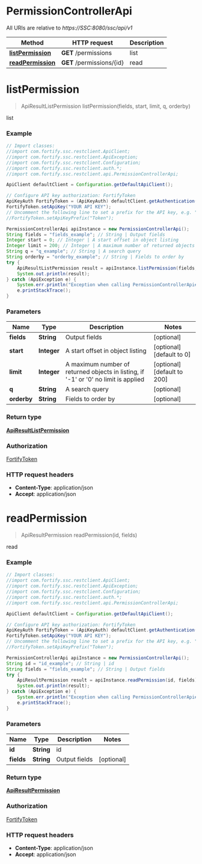 # PermissionControllerApi

All URIs are relative to *https://SSC:8080/ssc/api/v1*

Method | HTTP request | Description
------------- | ------------- | -------------
[**listPermission**](PermissionControllerApi.md#listPermission) | **GET** /permissions | list
[**readPermission**](PermissionControllerApi.md#readPermission) | **GET** /permissions/{id} | read


<a name="listPermission"></a>
# **listPermission**
> ApiResultListPermission listPermission(fields, start, limit, q, orderby)

list

### Example
```java
// Import classes:
//import com.fortify.ssc.restclient.ApiClient;
//import com.fortify.ssc.restclient.ApiException;
//import com.fortify.ssc.restclient.Configuration;
//import com.fortify.ssc.restclient.auth.*;
//import com.fortify.ssc.restclient.api.PermissionControllerApi;

ApiClient defaultClient = Configuration.getDefaultApiClient();

// Configure API key authorization: FortifyToken
ApiKeyAuth FortifyToken = (ApiKeyAuth) defaultClient.getAuthentication("FortifyToken");
FortifyToken.setApiKey("YOUR API KEY");
// Uncomment the following line to set a prefix for the API key, e.g. "Token" (defaults to null)
//FortifyToken.setApiKeyPrefix("Token");

PermissionControllerApi apiInstance = new PermissionControllerApi();
String fields = "fields_example"; // String | Output fields
Integer start = 0; // Integer | A start offset in object listing
Integer limit = 200; // Integer | A maximum number of returned objects in listing, if '-1' or '0' no limit is applied
String q = "q_example"; // String | A search query
String orderby = "orderby_example"; // String | Fields to order by
try {
    ApiResultListPermission result = apiInstance.listPermission(fields, start, limit, q, orderby);
    System.out.println(result);
} catch (ApiException e) {
    System.err.println("Exception when calling PermissionControllerApi#listPermission");
    e.printStackTrace();
}
```

### Parameters

Name | Type | Description  | Notes
------------- | ------------- | ------------- | -------------
 **fields** | **String**| Output fields | [optional]
 **start** | **Integer**| A start offset in object listing | [optional] [default to 0]
 **limit** | **Integer**| A maximum number of returned objects in listing, if &#39;-1&#39; or &#39;0&#39; no limit is applied | [optional] [default to 200]
 **q** | **String**| A search query | [optional]
 **orderby** | **String**| Fields to order by | [optional]

### Return type

[**ApiResultListPermission**](ApiResultListPermission.md)

### Authorization

[FortifyToken](../README.md#FortifyToken)

### HTTP request headers

 - **Content-Type**: application/json
 - **Accept**: application/json

<a name="readPermission"></a>
# **readPermission**
> ApiResultPermission readPermission(id, fields)

read

### Example
```java
// Import classes:
//import com.fortify.ssc.restclient.ApiClient;
//import com.fortify.ssc.restclient.ApiException;
//import com.fortify.ssc.restclient.Configuration;
//import com.fortify.ssc.restclient.auth.*;
//import com.fortify.ssc.restclient.api.PermissionControllerApi;

ApiClient defaultClient = Configuration.getDefaultApiClient();

// Configure API key authorization: FortifyToken
ApiKeyAuth FortifyToken = (ApiKeyAuth) defaultClient.getAuthentication("FortifyToken");
FortifyToken.setApiKey("YOUR API KEY");
// Uncomment the following line to set a prefix for the API key, e.g. "Token" (defaults to null)
//FortifyToken.setApiKeyPrefix("Token");

PermissionControllerApi apiInstance = new PermissionControllerApi();
String id = "id_example"; // String | id
String fields = "fields_example"; // String | Output fields
try {
    ApiResultPermission result = apiInstance.readPermission(id, fields);
    System.out.println(result);
} catch (ApiException e) {
    System.err.println("Exception when calling PermissionControllerApi#readPermission");
    e.printStackTrace();
}
```

### Parameters

Name | Type | Description  | Notes
------------- | ------------- | ------------- | -------------
 **id** | **String**| id |
 **fields** | **String**| Output fields | [optional]

### Return type

[**ApiResultPermission**](ApiResultPermission.md)

### Authorization

[FortifyToken](../README.md#FortifyToken)

### HTTP request headers

 - **Content-Type**: application/json
 - **Accept**: application/json

